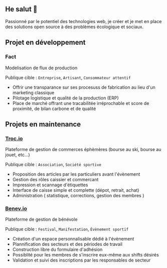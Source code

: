 ## He salut 👋

Passionné par le potentiel des technologies web, je créer et je met en place des solutions open source à des problèmes écologique et sociaux.

## Projet en développement

### Fact

Modelisation de flux de production

Publique cible : `Entreprise`, `Artisant`, `Consommateur attentif`

- Offrir une transparance sur ses procesuss de fabrication au lieu d'un marketing classique
- Pilotage logistique et qualité de la production (ERP)
- Place de marché offrant une tracabilitée irréprochable et score de proximité, de bilan carbone et de qualité


## Projets en maintenance

### [Troc.io](https://troc.io)

Plateforme de gestion de commerces éphèmères (bourse au ski, bourse au jouet, etc...)

Publique cible : `Association`, `Société sportive`

- Proposition des articles par les particuliers avant l'évènement
- Gestion des rôles caissier et commercant
- Impression et scannage d'étiquettes
- Interface de caisse simple et complette (dépot, retrait, achat)
- Administration ( statistique, corrections, gestion des membres )


### [Benev.io](https://benev.io)

Plateforme de gestion de bénévole

Publique cible : `Festival`, `Manifestation`, `Évènement sportif`

- Création d'un espace personnalisable dédié à l'évènement
- Plannification des secteurs et des périodes de travail
- Construction libre du formulaire d'adhésion
- Possiblité pour les membres de s'inscrire eux-même aux shifts désirés
- Validation et suivi des inscriptions par les responsables de secteur

